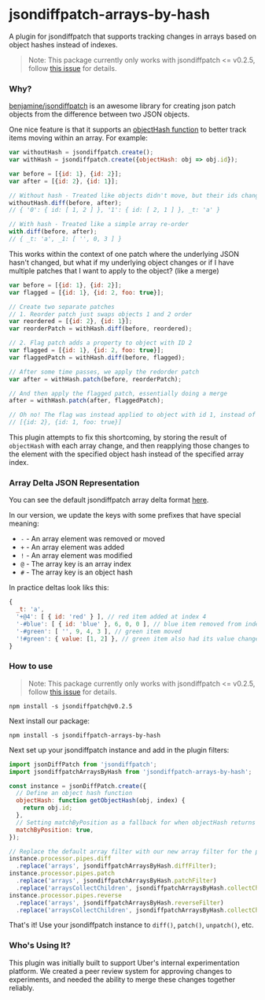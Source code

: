# jsondiffpatch-arrays-by-hash

A plugin for jsondiffpatch that supports tracking changes in arrays based on object hashes instead of indexes.

> Note: This package currently only works with jsondiffpatch <= v0.2.5, follow [this issue](https://github.com/schnerd/jsondiffpatch-arrays-by-hash/issues/1) for details.

### Why?

[benjamine/jsondiffpatch](https://github.com/benjamine/jsondiffpatch/commits/master) is an awesome library for creating json patch objects from the difference between two JSON objects.

One nice feature is that it supports an [objectHash function](https://github.com/benjamine/jsondiffpatch/blob/master/docs/arrays.md#an-object-hash) to better track items moving within an array. For example:

```js
var withoutHash = jsondiffpatch.create();
var withHash = jsondiffpatch.create({objectHash: obj => obj.id});

var before = [{id: 1}, {id: 2}];
var after = [{id: 2}, {id: 1}];

// Without hash - Treated like objects didn't move, but their ids changed
withoutHash.diff(before, after);
// { '0': { id: [ 1, 2 ] }, '1': { id: [ 2, 1 ] }, _t: 'a' }

// With hash - Treated like a simple array re-order
with.diff(before, after);
// { _t: 'a', _1: [ '', 0, 3 ] }
```

This works within the context of one patch where the underlying JSON hasn't changed, but what if my underlying object changes or if I have multiple patches that I want to apply to the object? (like a merge)

```js
var before = [{id: 1}, {id: 2}];
var flagged = [{id: 1}, {id: 2, foo: true}];

// Create two separate patches
// 1. Reorder patch just swaps objects 1 and 2 order
var reordered = [{id: 2}, {id: 1}];
var reorderPatch = withHash.diff(before, reordered);

// 2. Flag patch adds a property to object with ID 2
var flagged = [{id: 1}, {id: 2, foo: true}];
var flaggedPatch = withHash.diff(before, flagged);

// After some time passes, we apply the redorder patch
var after = withHash.patch(before, reorderPatch);

// And then apply the flagged patch, essentially doing a merge
after = withHash.patch(after, flaggedPatch);

// Oh no! The flag was instead applied to object with id 1, instead of 2
// [{id: 2}, {id: 1, foo: true}]
```

This plugin attempts to fix this shortcoming, by storing the result of `objectHash` with each array change, and then reapplying those changes to the element with the specified object hash instead of the specified array index.

### Array Delta JSON Representation

You can see the default jsondiffpatch array delta format [here](https://github.com/benjamine/jsondiffpatch/blob/master/docs/arrays.md#representation).

In our version, we update the keys with some prefixes that have special meaning:

- `-` - An array element was removed or moved
- `+` - An array element was added
- `!` - An array element was modified
- `@` - The array key is an array index
- `#` - The array key is an object hash

In practice deltas look liks this:

```js
{
  _t: 'a',
  '+@4': [ { id: 'red' } ], // red item added at index 4
  '-#blue': [ { id: 'blue' }, 6, 0, 0 ], // blue item removed from index 6
  '-#green': [ '', 9, 4, 3 ], // green item moved
  '!#green': { value: [1, 2] }, // green item also had its value changed
}
```

### How to use

> Note: This package currently only works with jsondiffpatch <= v0.2.5, follow [this issue](https://github.com/schnerd/jsondiffpatch-arrays-by-hash/issues/1) for details.

```
npm install -s jsondiffpatch@v0.2.5
```

Next install our package:

```
npm install -s jsondiffpatch-arrays-by-hash
```

Next set up your jsondiffpatch instance and add in the plugin filters:

```js
import jsonDiffPatch from 'jsondiffpatch';
import jsondiffpatchArraysByHash from 'jsondiffpatch-arrays-by-hash';

const instance = jsonDiffPatch.create({
  // Define an object hash function
  objectHash: function getObjectHash(obj, index) {
    return obj.id;
  },
  // Setting matchByPosition as a fallback for when objectHash returns undefined can create smaller diffs
  matchByPosition: true,
});

// Replace the default array filter with our new array filter for the pipes we care about
instance.processor.pipes.diff
  .replace('arrays', jsondiffpatchArraysByHash.diffFilter);
instance.processor.pipes.patch
  .replace('arrays', jsondiffpatchArraysByHash.patchFilter)
  .replace('arraysCollectChildren', jsondiffpatchArraysByHash.collectChildrenPatchFilter);
instance.processor.pipes.reverse
  .replace('arrays', jsondiffpatchArraysByHash.reverseFilter)
  .replace('arraysCollectChildren', jsondiffpatchArraysByHash.collectChildrenReverseFilter);
```

That's it! Use your jsondiffpatch instance to `diff()`, `patch()`, `unpatch()`, etc.

### Who's Using It?

This plugin was initially built to support Uber's internal experimentation platform. We created a peer review system for approving changes to experiments, and needed the ability to merge these changes together reliably.
